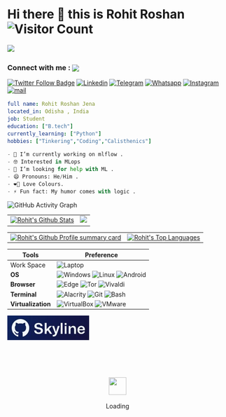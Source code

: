 # Hi there 👋 this is **Rohit Roshan** ![Visitor Count](https://profile-counter.glitch.me/0-0Rohit-Roshan/count.svg)
![](https://github.com/vikumkbv/vikumkbv/blob/master/icons/header_.png)

### Connect with me : <img align="center" src="https://github.com/rajput2107/rajput2107/blob/master/Assets/Handshake.gif" height="33px" />
[![Twitter Follow Badge](https://img.shields.io/twitter/follow/00RohitRoshan?color=0F182A&logo=twitter&style=for-the-badge)](https://twitter.com/00RohitRoshan)
[![Linkedin](https://img.shields.io/badge/LinkedIn-0077B5?style=for-the-badge&logo=linkedin&logoColor=white)](https://www.linkedin.com/in/rohit-roshan-jena-365062241/)
[![Telegram](https://img.shields.io/badge/Telegram-2CA5E0?style=for-the-badge&logo=telegram&logoColor=white)](https://t.me/ProblemSolver)
[![Whatsapp](https://img.shields.io/badge/WhatsApp-25D366?style=for-the-badge&logo=whatsapp&logoColor=white)](https://whatsapp-clone-web.netlify.app/)
[![Instagram](https://img.shields.io/badge/Instagram-E4405F?style=for-the-badge&logo=instagram&logoColor=white)](https://www.instagram.com/00rohitroshan/)
[![mail](https://img.shields.io/badge/gmail-%23DD0031.svg?&style=for-the-badge&logo=gmail&logoColor=white)](mailto:rohitroshanjena2017@gmail.com)
```yaml
full name: Rohit Roshan Jena
located_in: Odisha , India
job: Student
education: ["B.tech"]
currently_learning: ["Python"]
hobbies: ["Tinkering","Coding","Calisthenics"]
```
```Python <--Code Fenced-->
- 🔭 I’m currently working on mlflow . 
- 🤓 Interested in MLops
- 🤔 I’m looking for help with ML .
- 😄 Pronouns: He/Him .
- ❤‍🔥 Love Colours.
- ⚡ Fun fact: My humor comes with logic .
```


![GitHub Activity Graph](https://activity-graph.herokuapp.com/graph?username=0-0Rohit-Roshan&bg_color=1d2a3a&color=5BCDEC&line=FF7F50&point=FFFFFF&hide_border=true)


<table>
  <tr>
    <td>
       <a href="https://github.com/0-0Rohit-Roshan"><img alt="Rohit's Github Stats" src="https://github-readme-stats.vercel.app/api?username=0-0Rohit-Roshan&show_icons=true&count_private=true&theme=react&hide_border=true&bg_color=1d2a3a" /></a>
    </td>
    <td>
       <a href="http://www.github.com/0-0Rohit-Roshan"><img src="https://github-readme-streak-stats.herokuapp.com/?user=0-0Rohit-Roshan&stroke=ffffff&background=1d2a3a&ring=5BCDEC&fire=5BCDEC&currStreakNum=ffffff&currStreakLabel=5BCDEC&sideNums=ffffff&sideLabels=ffffff&dates=ffffff&hide_border=true" /></a>
    </td>
  </tr>
 </table>
 

<table>
  <tr>
    <td>
       <a href="https://github.com/0-0Rohit-Roshan"><img alt="Rohit's Github Profile summary card" src="https://github-profile-summary-cards.vercel.app/api/cards/profile-details?username=0-0Rohit-Roshan&theme=vue" /></a>
    </td>
    <td>
      <a href="https://github.com/0-0Rohit-Roshan"><img alt="Rohit's Top Languages" src="https://github-readme-stats.vercel.app/api/top-langs/?username=0-0Rohit-Roshan&langs_count=8&count_private=true&layout=compact&theme=react&hide_border=true&bg_color=1d2a3a"/></a>
    </td>
  </tr>
 </table>





<!-- ![LeetCode](https://github-readme-streak-stats.herokuapp.com/?user=rohitroshanjena2017) -->




Tools |Preference
--|--
Work Space | ![Laptop](https://img.shields.io/badge/dell%20laptop-007DB8?style=for-the-badge&logo=dell&logoColor=white)
**OS** | ![Windows](https://img.shields.io/badge/Windows-0078D6?style=for-the-badge&logo=windows&logoColor=whit)     ![Linux](	https://img.shields.io/badge/Linux-FCC624?style=for-the-badge&logo=linux&logoColor=black)    ![Android](https://img.shields.io/badge/Android-3DDC84?style=for-the-badge&logo=android&logoColor=white)
**Browser** | ![Edge](https://img.shields.io/badge/Microsoft_Edge-0078D7?style=for-the-badge&logo=Microsoft-edge&logoColor=white)    ![Tor](https://img.shields.io/badge/Tor_Browser-7D4698?style=for-the-badge&logo=Tor-Browser&logoColor=white)    ![Vivaldi](https://img.shields.io/badge/Vivaldi-EF3939?style=for-the-badge&logo=Vivaldi&logoColor=white)
**Terminal** | ![Alacrity](https://img.shields.io/badge/alacritty-F46D01?style=for-the-badge&logo=alacritty&logoColor=white)   ![Git](https://img.shields.io/badge/GIT-E44C30?style=for-the-badge&logo=git&logoColor=white)    ![Bash](https://img.shields.io/badge/GNU%20Bash-4EAA25?style=for-the-badge&logo=GNU%20Bash&logoColor=white)
**Virtualization** | ![VirtualBox](https://img.shields.io/badge/VirtualBox-21416b?style=for-the-badge&logo=VirtualBox&logoColor=white)   ![VMware](https://img.shields.io/badge/VMware-231f20?style=for-the-badge&logo=VMware&logoColor=white)

[![Skyline](Res/Skyline.jpg)](https://skyline.github.com/0-0Rohit-Roshan/2022)


<!--
**0-0Rohit-Roshan/0-0Rohit-Roshan** is a ✨ _special_ ✨ repository because its `README.md` (this file) appears on your GitHub profile.

Here are some ideas to get you started:

- 🔭 I’m currently working on ...
- 🌱 I’m currently learning ...
- 👯 I’m looking to collaborate on ...
- 🤔 I’m looking for help with ...
- 💬 Ask me about ...
- 📫 How to reach me: ...
- 😄 Pronouns: ...
- ⚡ Fun fact: .....
-->

<div align="center">
	<br>
	<br>
	<br>
	<br>
	<img src="https://enterprise.github.com/assets/spinners/octocat-spinner-128-26a44333917854c6794d55eac947b1277fced54f1f60c5df5d93431db8753bc5.gif" width="40" height="40">
	<p>Loading</p>
	<br>
	<br>
	<br>
	<br>
</div>





















